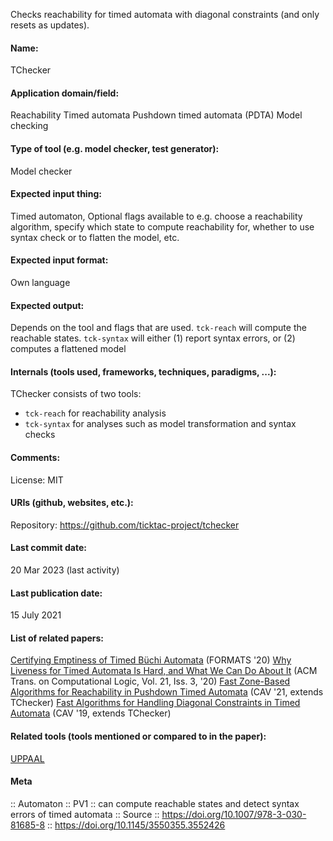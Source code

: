 Checks reachability for timed automata with diagonal constraints (and only resets as updates).

#### Name:
TChecker

#### Application domain/field:
Reachability
Timed automata
Pushdown timed automata (PDTA)
Model checking

#### Type of tool (e.g. model checker, test generator):
Model checker

#### Expected input thing:
Timed automaton,
Optional flags available to e.g. choose a reachability algorithm, specify which state to compute reachability for, whether to use syntax check or to flatten the model, etc.

#### Expected input format:
Own language

#### Expected output:
Depends on the tool and flags that are used.
`tck-reach` will compute the reachable states.
`tck-syntax` will either (1) report syntax errors, or (2) computes a flattened model

#### Internals (tools used, frameworks, techniques, paradigms, ...):
TChecker consists of two tools:
- `tck-reach` for reachability analysis
- `tck-syntax` for analyses such as model transformation and syntax checks

#### Comments:
License: MIT

#### URIs (github, websites, etc.):
Repository: https://github.com/ticktac-project/tchecker

#### Last commit date:
20 Mar 2023 (last activity)

#### Last publication date:
15 July 2021

#### List of related papers:
[Certifying Emptiness of Timed Büchi Automata](https://doi.org/10.1007/978-3-030-57628-8_4) (FORMATS '20)
[Why Liveness for Timed Automata Is Hard, and What We Can Do About It](https://doi.org/10.1145/3372310) (ACM Trans. on Computational Logic, Vol. 21, Iss. 3, '20)
[Fast Zone-Based Algorithms for Reachability in Pushdown Timed Automata](https://doi.org/10.1007/978-3-030-81685-8_30) (CAV '21, extends TChecker)
[Fast Algorithms for Handling Diagonal Constraints in Timed Automata](https://doi.org/10.1007/978-3-030-25540-4_3) (CAV '19, extends TChecker)

#### Related tools (tools mentioned or compared to in the paper):
[UPPAAL](Frameworks/UPPAAL.md)

#### Meta
:: Automaton
:: PV1 :: can compute reachable states and detect syntax errors of timed automata
:: Source :: https://doi.org/10.1007/978-3-030-81685-8 :: https://doi.org/10.1145/3550355.3552426
